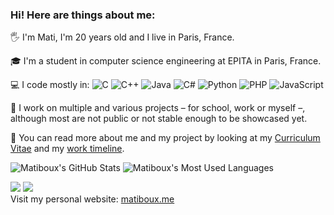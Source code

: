 ### Hi! Here are things about me:

🖐 I'm Mati, I'm 20 years old and I live in Paris, France.

🎓 I'm a student in computer science engineering at EPITA in Paris, France.

<!-- 💻 I code in C, C++, Java, C#, Python, PHP, JavaScript. -->
💻 I code mostly in:
![C](https://img.shields.io/badge/C-2570ae.svg?style=flat-square&logo=c&logoColor=white)
![C++](https://img.shields.io/badge/C%2B%2B-659bd3.svg?style=flat-square&logo=c%2B%2B&logoColor=white)
![Java](https://img.shields.io/badge/Java-ea2e2d.svg?style=flat-square&logo=java&logoColor=white)
![C#](https://img.shields.io/badge/C%23-1e9e25.svg?style=flat-square&logo=c%23&logoColor=white)
![Python](https://img.shields.io/badge/Python-3b78a7.svg?style=flat-square&logo=python&logoColor=white)
![PHP](https://img.shields.io/badge/PHP-787cb4.svg?style=flat-square&logo=php&logoColor=white)
![JavaScript](https://img.shields.io/badge/JavaScript-f7df1e.svg?style=flat-square&logo=javascript&logoColor=white)

<!--
📝 I started my journey in computing by learning how to code in C back in 2010, before diving into web development.
I learned more languages with my studies.

📝 I started my journey in computing by learning how to code in C back in 2010,
before quickly diving into web programming languages for the quick development pace they allowed me.
Nowadays I know and use regularly several programming languages.
-->

🧰 I work on multiple and various projects – for school, work or myself –, although most are not public or not stable enough to be showcased yet.

👤 You can read more about me and my project by looking at my [Curriculum Vitae](https://matiboux.me/cv) and my [work timeline](https://matiboux.me/timeline).

![Matiboux's GitHub Stats](https://github-readme-stats.vercel.app/api?username=matiboux&hide_border=true&show_icons=true)
![Matiboux's Most Used Languages](https://github-readme-stats.vercel.app/api/top-langs?username=matiboux&langs_count=8&hide=&hide_border=true&layout=compact)

[![](https://img.shields.io/badge/LinkedIn-0a66c2.svg?style=flat-square&logo=linkedin&logoColor=white)](https://www.linkedin.com/in/matiboux)
[![](https://img.shields.io/badge/Telegram-0088cc.svg?style=flat-square&logo=telegram&logoColor=white)](https://t.me/Matiboux)  
Visit my personal website: [matiboux.me](https://matiboux.me/)  

<!-- Reach me on Telegram: [@Matiboux](https://t.me/Matiboux) -->
